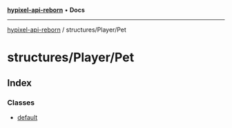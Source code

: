 [**hypixel-api-reborn**](../../../README.md) • **Docs**

***

[hypixel-api-reborn](../../../modules.md) / structures/Player/Pet

# structures/Player/Pet

## Index

### Classes

- [default](classes/default.md)
